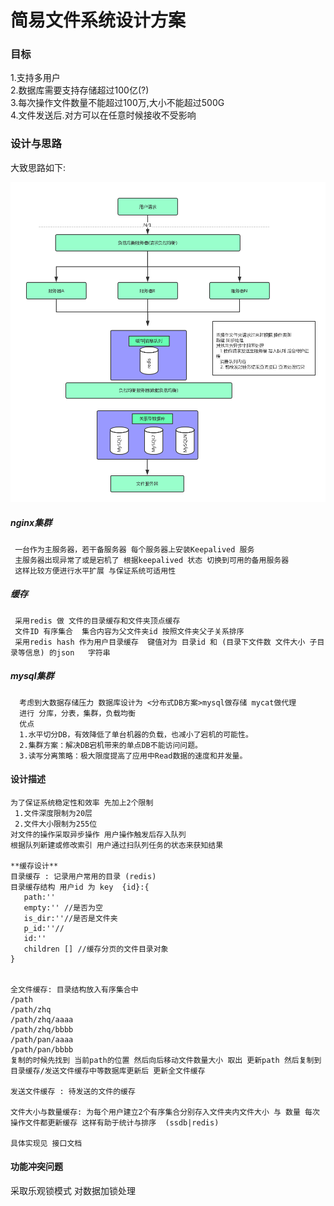 # 简易文件系统设计方案

### 目标

1.支持多用户  
2.数据库需要支持存储超过100亿\(?\)  
3.每次操作文件数量不能超过100万,大小不能超过500G  
4.文件发送后.对方可以在任意时候接收不受影响

### 设计与思路

大致思路如下:

![](/assets/系统架构.png)

##### nginx集群

```
 一台作为主服务器，若干备服务器 每个服务器上安装Keepalived 服务 
 主服务器出现异常了或是宕机了 根据keepalived 状态 切换到可用的备用服务器
 这样比较方便进行水平扩展 与保证系统可适用性
```

##### 缓存

```
 采用redis 做 文件的目录缓存和文件夹顶点缓存 
 文件ID 有序集合  集合内容为父文件夹id 按照文件夹父子关系排序
 采用redis hash 作为用户目录缓存  键值对为 目录id 和 (目录下文件数 文件大小 子目录等信息) 的json   字符串
```

##### mysql集群

```
  考虑到大数据存储压力 数据库设计为 <分布式DB方案>mysql做存储 mycat做代理
  进行 分库，分表，集群，负载均衡
  优点
  1.水平切分DB，有效降低了单台机器的负载，也减小了宕机的可能性。
  2.集群方案：解决DB宕机带来的单点DB不能访问问题。
  3.读写分离策略：极大限度提高了应用中Read数据的速度和并发量。
```

#### 设计描述

```
为了保证系统稳定性和效率 先加上2个限制 
 1.文件深度限制为20层
 2.文件大小限制为255位
对文件的操作采取异步操作 用户操作触发后存入队列
根据队列新建或修改索引 用户通过扫队列任务的状态来获知结果 

**缓存设计**
目录缓存 : 记录用户常用的目录 (redis)
目录缓存结构 用户id 为 key  {id}:{
   path:''
   empty:'' //是否为空
   is_dir:''//是否是文件夹
   p_id:''//
   id:''
   children [] //缓存分页的文件目录对象
}


全文件缓存: 目录结构放入有序集合中 
/path
/path/zhq
/path/zhq/aaaa
/path/zhq/bbbb
/path/pan/aaaa
/path/pan/bbbb 
复制的时候先找到 当前path的位置 然后向后移动文件数量大小 取出 更新path 然后复制到目录缓存/发送文件缓存中等数据库更新后 更新全文件缓存

发送文件缓存 : 待发送的文件的缓存

文件大小与数量缓存: 为每个用户建立2个有序集合分别存入文件夹内文件大小 与 数量 每次操作文件都更新缓存 这样有助于统计与排序  (ssdb|redis)

具体实现见 接口文档
```

#### 功能冲突问题

采取乐观锁模式 对数据加锁处理

